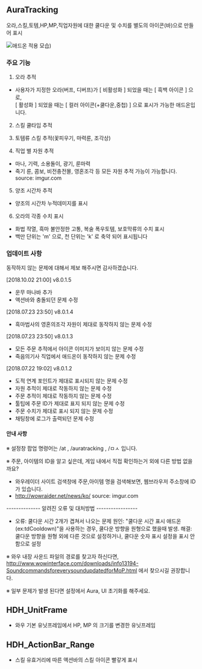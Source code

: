 ## AuraTracking
오라,스킬,토템,HP,MP,직업자원에 대한 쿨다운 및 수치를 별도의 아이콘(바)으로 만들어 표시

![애드온 적용 모습](https://i.imgur.com/ZvBBppA.png))

### 주요 기능

1. 오라 추적
 - 사용자가 지정한 오라(버프, 디버프)가 [ 비활성화 ] 되었을 때는 [ 흑백 아이콘 ] 으로, </br> [ 활성화 ] 되었을 때는 [ 컬러 아이콘(+쿨다운,중첩) ] 으로 표시가 가능한 애드온입니다.

2. 스킬 쿨타임 추적 

3. 토템류 스킬 추적(꽃피우기, 마력룬, 조각상)

4. 직업 별 자원 추적 
- 마나, 기력, 소용돌이, 광기, 룬마력
- 죽기 룬, 콤보, 비전충전몰, 영혼조각 등 모든 자원 추적 가능이 가능합니다.
source: imgur.com

5. 양조 시간차 추적
- 양조의 시간차 누적데미지를 표시

6. 오라의 각종 수치 표시
- 화법 작열, 흑마 불안정한 고통, 복술 폭우토템, 보호막류의 수치 표시</br>
- 백만 단위는 'm' 으로, 천 단위는 'k' 로 축약 되어 표시됩니다

### 업데이트 사항

동작하지 않는 문제에 대해서 제보 해주시면 감사하겠습니다.

[2018.10.02 21:00] v8.0.1.5
- 운무 마나바 추가
- 액션바와 충돌되던 문제 수정

[2018.07.23 23:50] v8.0.1.4
- 흑마법사의 영혼의조각 자원이 제대로 동작하지 않는 문제 수정

[2018.07.23 23:50] v8.0.1.3
- 모든 주문 추적에서 아이콘 이미지가 보이지 않는 문제 수정
- 죽음의기사 직업에서 애드온이 동작하지 않는 문제 수정

[2018.07.22 19:02] v8.0.1.2
- 도적 연계 포인트가 제대로 표시되지 않는 문제 수정
- 자원 추적이 제대로 작동하지 않는 문제 수정
- 주문 추적이 제대로 작동하지 않는 문제 수정
- 툴팁에 주문 ID가 제대로 표지 되지 않는 문제 수정
- 주문 수치가 제대로 표시 되지 않는 문제 수정
- 채팅창에 로그가 출력되던 문제 수정


#### 안내 사항

※ 설정창 팝업 명령어는 /at , /auratracking , /ㅁㅅ 입니다.

※ 주문, 아이템의 ID을 알고 싶은데, 게임 내에서 직접 확인하는거 외에 다른 방법 없을까요?
- 와우레이더 사이트 검색창에 주문,아이템 명을 검색해보면, 웹브라우저 주소창에 ID 가 있습니다.
- http://wowraider.net/news/ko/
source: imgur.com


-------------- 알려진 오류 및 대처방법 ----------------- 

- 오류: 쿨다운 시간 2개가 겹쳐서 나오는 문제 
원인: "쿨다운 시간 표시 애드온(ex:tdCooldown)"을 사용하는 경우, 쿨다운 방향을 원형으로 했을때 발생.
해결: 쿨다운 방향을 원형 외에 다른 것으로 설정하거나, 쿨다운 숫자 표시 설정을 표시 안함으로 설정

※ 와우 내장 사운드 파일의 경로를 찾고자 하신다면, 
http://www.wowinterface.com/downloads/info13194-SoundcommandsforeverysoundupdatedforMoP.html
에서 찾으시길 권장합니다.

※ 일부 문제가 발생 된다면 설정에서 Aura, UI 초기화를 해주세요.

## HDH_UnitFrame
- 와우 기본 유닛프레임에서 HP, MP 의 크기를 변경한 유닛프레임

## HDH_ActionBar_Range
- 스킬 유효거리에 따른 액션바의 스킬 아이콘 빨갛게 표시
